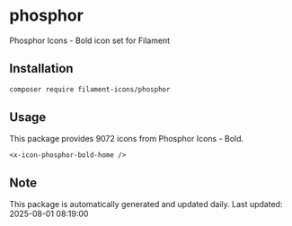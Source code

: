 # phosphor

Phosphor Icons - Bold icon set for Filament

## Installation

```bash
composer require filament-icons/phosphor
```

## Usage

This package provides 9072 icons from Phosphor Icons - Bold.

```blade
<x-icon-phosphor-bold-home />
```

## Note

This package is automatically generated and updated daily.
Last updated: 2025-08-01 08:19:00
